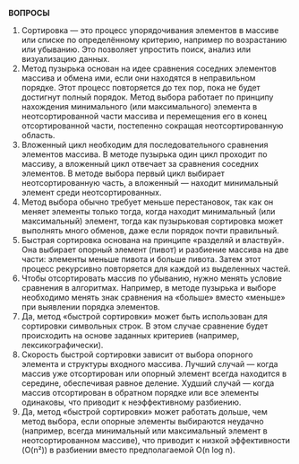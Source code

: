 **ВОПРОСЫ**

1) Сортировка — это процесс упорядочивания элементов в массиве или списке по определённому критерию, например по возрастанию или убыванию. Это позволяет упростить поиск, анализ или визуализацию данных.
2) Метод пузырька основан на идее сравнения соседних элементов массива и обмена ими, если они находятся в неправильном порядке. Этот процесс повторяется до тех пор, пока не будет достигнут полный порядок.
Метод выбора работает по принципу нахождения минимального (или максимального) элемента в неотсортированной части массива и перемещения его в конец отсортированной части, постепенно сокращая неотсортированную область.
3) Вложенный цикл необходим для последовательного сравнения элементов массива. В методе пузырька один цикл проходит по массиву, а вложенный цикл отвечает за сравнения соседних элементов. В методе выбора первый цикл выбирает неотсортированную часть, а вложенный — находит минимальный элемент среди неотсортированных.
4) Метод выбора обычно требует меньше перестановок, так как он меняет элементы только тогда, когда находит минимальный (или максимальный) элемент, тогда как пузырьковая сортировка может выполнять много обменов, даже если порядок почти правильный.
5) Быстрая сортировка основана на принципе «разделяй и властвуй». Она выбирает опорный элемент (пивот) и разбиение массива на две части: элементы меньше пивота и больше пивота. Затем этот процесс рекурсивно повторяется для каждой из выделенных частей.
6) Чтобы отсортировать массив по убыванию, нужно менять условие сравнения в алгоритмах. Например, в методе пузырька и выборе необходимо менять знак сравнения на «больше» вместо «меньше» при выявлении порядка элементов.
7)  Да, метод «быстрой сортировки» может быть использован для сортировки символьных строк. В этом случае сравнение будет происходить на основе заданных критериев (например, лексикографически).
8) Скорость быстрой сортировки зависит от выбора опорного элемента и структуры входного массива. Лучший случай — когда массив уже отсортирован или опорный элемент всегда находится в середине, обеспечивая равное деление. Худший случай — когда массив отсортирован в обратном порядке или все элементы одинаковы, что приводит к неэффективному разбиению.
9)  Да, метод «быстрой сортировки» может работать дольше, чем метод выбора, если опорные элементы выбираются неудачно (например, всегда минимальный или максимальный элемент в неотсортированном массиве), что приводит к низкой эффективности (O(n²)) в разбиении вместо предполагаемой O(n log n).